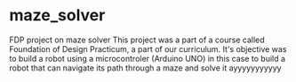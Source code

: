 # maze_solver
FDP project on maze solver
This project was a part of a course called Foundation of Design Practicum, a part of our curriculum.
It's objective was to build a robot using a microcontroler (Arduino UNO) in this case to build a robot that can navigate its path through a maze and solve it
ayyyyyyyyyyy